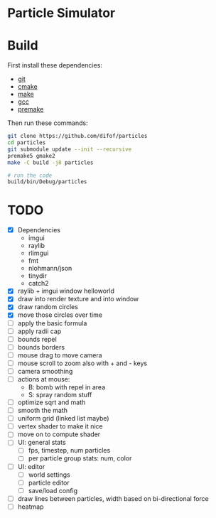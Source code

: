 # Particle Simulator


# Build

First install these dependencies:

-   [git](https://google.com/search?q=install+git)
-   [cmake](https://google.com/search?q=install+cmake)
-   [make](https://google.com/search?q=install+make)
-   [gcc](https://google.com/search?q=install+gcc)
-   [premake](https://google.com/search?q=install+premake)

Then run these commands:

```sh
git clone https://github.com/difof/particles
cd particles
git submodule update --init --recursive
premake5 gmake2
make -C build -j8 particles

# run the code
build/bin/Debug/particles
```

# TODO

- [x] Dependencies
    - imgui
    - raylib
    - rlimgui
    - fmt
    - nlohmann/json
    - tinydir
    - catch2
- [x] raylib + imgui window helloworld
- [x] draw into render texture and into window
- [x] draw random circles
- [x] move those circles over time
- [ ] apply the basic formula
- [ ] apply radii cap
- [ ] bounds repel
- [ ] bounds borders
- [ ] mouse drag to move camera
- [ ] mouse scroll to zoom also with + and - keys
- [ ] camera smoothing
- [ ] actions at mouse:
    - B: bomb with repel in area
    - S: spray random stuff
- [ ] optimize sqrt and math
- [ ] smooth the math
- [ ] uniform grid (linked list maybe)
- [ ] vertex shader to make it nice
- [ ] move on to compute shader
- [ ] UI: general stats
    - [ ] fps, timestep, num particles
    - [ ] per particle group stats: num, color
- [ ] UI: editor
    - [ ] world settings
    - [ ] particle editor
    - [ ] save/load config
- [ ] draw lines between particles, width based on bi-directional force
- [ ] heatmap